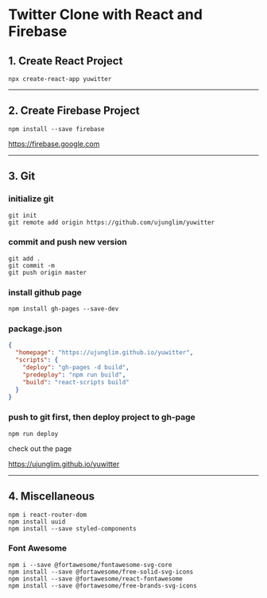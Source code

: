 # Twitter Clone with React and Firebase

## 1. Create React Project

```
npx create-react-app yuwitter
```

---

## 2. Create Firebase Project

```
npm install --save firebase
```

https://firebase.google.com

---

## 3. Git

### initialize git

```
git init
git remote add origin https://github.com/ujunglim/yuwitter
```

### commit and push new version

```
git add .
git commit -m
git push origin master
```

### install github page

```
npm install gh-pages --save-dev
```

### package.json

```json
{
  "homepage": "https://ujunglim.github.io/yuwitter",
  "scripts": {
    "deploy": "gh-pages -d build",
    "predeploy": "npm run build",
    "build": "react-scripts build"
  }
}
```

### push to git first, then deploy project to gh-page

```
npm run deploy
```

check out the page

https://ujunglim.github.io/yuwitter

---

## 4. Miscellaneous

```
npm i react-router-dom
npm install uuid
npm install --save styled-components
```

### Font Awesome

```
npm i --save @fortawesome/fontawesome-svg-core
npm install --save @fortawesome/free-solid-svg-icons
npm install --save @fortawesome/react-fontawesome
npm install --save @fortawesome/free-brands-svg-icons
```
